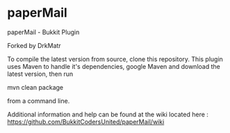 paperMail
=========

paperMail - Bukkit Plugin

Forked by DrkMatr

To compile the latest version from source, clone this repository.
This plugin uses Maven to handle it's dependencies, google Maven
and download the latest version, then run

mvn clean package

from a command line.

Additional information and help can be found at the wiki located 
here :
https://github.com/BukkitCodersUnited/paperMail/wiki
